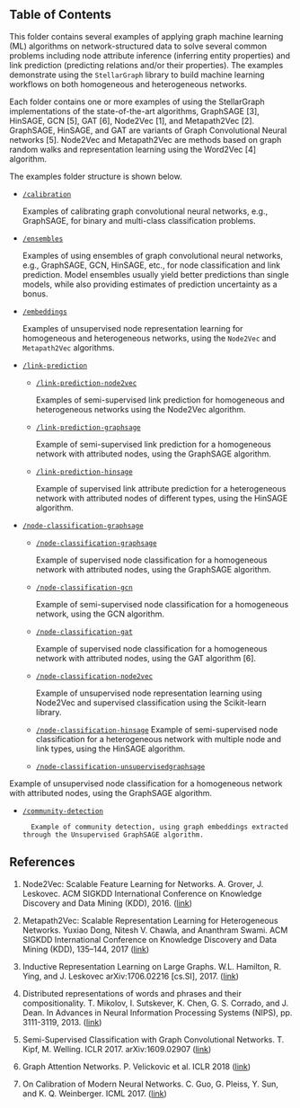 ## Table of Contents

This folder contains several examples of applying graph machine learning (ML) algorithms on network-structured
data to solve several common problems including node attribute inference (inferring
entity properties) and link prediction (predicting relations and/or their properties). The
examples demonstrate using the `StellarGraph` library to build machine learning
workflows on both homogeneous and heterogeneous networks.

Each folder contains one or more examples of using the StellarGraph implementations of the
state-of-the-art algorithms, GraphSAGE [3], HinSAGE, GCN [5], GAT [6], Node2Vec [1], and Metapath2Vec [2]. 
GraphSAGE, HinSAGE, and GAT are variants of Graph Convolutional Neural networks [5]. Node2Vec and
Metapath2Vec are methods based on graph random walks and representation learning using the
Word2Vec [4] algorithm.

The examples folder structure is shown below.

* [`/calibration`](https://github.com/stellargraph/stellargraph/tree/master/demos/calibration)

    Examples of calibrating graph convolutional neural networks, e.g., GraphSAGE, for binary and
    multi-class classification problems.
    
* [`/ensembles`](https://github.com/stellargraph/stellargraph/tree/master/demos/ensembles)

    Examples of using ensembles of graph convolutional neural networks, e.g., GraphSAGE, GCN, HinSAGE, etc., for
    node classification and link prediction. Model ensembles usually yield better predictions than single models, 
    while also providing estimates of prediction uncertainty as a bonus.    
    
* [`/embeddings`](https://github.com/stellargraph/stellargraph/tree/master/demos/embeddings)

    Examples of unsupervised node representation learning for homogeneous and heterogeneous networks,
    using the `Node2Vec` and `Metapath2Vec` algorithms.

* [`/link-prediction`](https://github.com/stellargraph/stellargraph/tree/master/demos/link-prediction)

    * [`/link-prediction-node2vec`](https://github.com/stellargraph/stellargraph/tree/master/demos/link-prediction/node2vec)
        
        Examples of semi-supervised link prediction for homogeneous and heterogeneous networks using the Node2Vec algorithm.

    * [`/link-prediction-graphsage`](https://github.com/stellargraph/stellargraph/tree/master/demos/link-prediction/graphsage)
        
        Example of semi-supervised link prediction for a homogeneous network with attributed nodes,
    using the GraphSAGE algorithm.

    * [`/link-prediction-hinsage`](https://github.com/stellargraph/stellargraph/tree/master/demos/link-prediction/hinsage)
       
       Example of supervised link attribute prediction for a heterogeneous network with attributed nodes of different types,
    using the HinSAGE algorithm.

* [`/node-classification-graphsage`](https://github.com/stellargraph/stellargraph/tree/master/demos/node-classification)

    * [`/node-classification-graphsage`](https://github.com/stellargraph/stellargraph/tree/master/demos/node-classification/graphsage)
        
        Example of supervised node classification for a homogeneous network with attributed nodes, using the GraphSAGE algorithm.
    
    * [`/node-classification-gcn`](https://github.com/stellargraph/stellargraph/tree/master/demos/node-classification/gcn)

        Example of semi-supervised node classification for a homogeneous network, using the GCN algorithm.

    * [`/node-classification-gat`](https://github.com/stellargraph/stellargraph/tree/master/demos/node-classification/gat)

        Example of supervised node classification for a homogeneous network with attributed nodes, using the GAT algorithm [6].

    * [`/node-classification-node2vec`](https://github.com/stellargraph/stellargraph/tree/master/demos/node-classification/node2vec)

        Example of unsupervised node representation learning using Node2Vec and supervised classification using
    the Scikit-learn library.

    * [`/node-classification-hinsage`](https://github.com/stellargraph/stellargraph/tree/master/demos/node-classification/hinsage)
        Example of semi-supervised node classification for a heterogeneous network with multiple node and link types,
    using the HinSAGE algorithm.
    
    * [`/node-classification-unsupervisedgraphsage`](https://github.com/stellargraph/stellargraph/tree/master/demos/node-classification/unsupervisedgraphsage)

Example of unsupervised node classification for a homogeneous network with attributed nodes, using the GraphSAGE algorithm.


* [`/community-detection`](https://github.com/stellargraph/stellargraph/tree/master/demos/community-detection)
        
        Example of community detection, using graph embeddings extracted through the Unsupervised GraphSAGE algorithm.






## References

1. Node2Vec: Scalable Feature Learning for Networks. A. Grover, J. Leskovec. ACM SIGKDD International Conference on 
Knowledge Discovery and Data Mining (KDD), 2016. ([link](https://snap.stanford.edu/node2vec/))

2. Metapath2Vec: Scalable Representation Learning for Heterogeneous Networks. Yuxiao Dong, Nitesh V. Chawla, and 
Ananthram Swami. ACM SIGKDD International Conference on Knowledge Discovery and Data Mining (KDD), 135–144, 2017
([link](https://ericdongyx.github.io/metapath2vec/m2v.html))

3. Inductive Representation Learning on Large Graphs. W.L. Hamilton, R. Ying, and J. Leskovec arXiv:1706.02216 
[cs.SI], 2017. ([link](http://snap.stanford.edu/graphsage/))

4. Distributed representations of words and phrases and their compositionality. T. Mikolov, 
I. Sutskever, K. Chen, G. S. Corrado, and J. Dean. In Advances in Neural Information Processing
 Systems (NIPS), pp. 3111-3119, 2013. ([link](https://papers.nips.cc/paper/5021-distributed-representations-of-words-and-phrases-and-their-compositionality.pdf))

5. Semi-Supervised Classification with Graph Convolutional Networks. T. Kipf, M. Welling. 
ICLR 2017. arXiv:1609.02907 ([link](https://arxiv.org/abs/1609.02907))

6. Graph Attention Networks. P. Velickovic et al. ICLR 2018 ([link](https://arxiv.org/abs/1710.10903))

7. On Calibration of Modern Neural Networks. C. Guo, G. Pleiss, Y. Sun, and K. Q. Weinberger. 
ICML 2017. ([link](https://geoffpleiss.com/nn_calibration))
